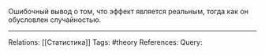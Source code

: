 Ошибочный вывод о том, что эффект является реальным, тогда как он обусловлен случайностью. 

___
Relations: [[Статистика]] 
Tags: #theory 
References: 
Query: 